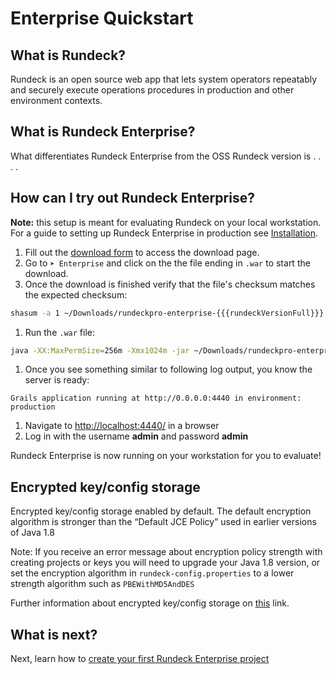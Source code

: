 # Enterprise Quickstart

## What is Rundeck?

Rundeck is an open source web app that lets system operators repeatably and securely execute operations procedures in production and other environment contexts.

## What is Rundeck Enterprise?

What differentiates Rundeck Enterprise from the OSS Rundeck version is . . . .

## How can I try out Rundeck Enterprise?

**Note:** this setup is meant for evaluating Rundeck on your local workstation. For a guide to setting up Rundeck Enterprise in production see [Installation](/administration/install/index.md).

1. Fill out the [download form](https://www.rundeck.com/download-now) to access the download page.
1. Go to `➤ Enterprise` and click on the the file ending in `.war` to start the download.
1. Once the download is finished verify that the file's checksum matches the expected checksum:

```sh
shasum -a 1 ~/Downloads/rundeckpro-enterprise-{{{rundeckVersionFull}}}.war
```

1. Run the `.war` file:

```sh
java -XX:MaxPermSize=256m -Xmx1024m -jar ~/Downloads/rundeckpro-enterprise-{{{rundeckVersionFull}}}.war
```

1. Once you see something similar to following log output, you know the server is ready:

```
Grails application running at http://0.0.0.0:4440 in environment: production
```

1. Navigate to [http://localhost:4440/](http://localhost:4440/user/login) in a browser
1. Log in with the username **admin** and password **admin**

Rundeck Enterprise is now running on your workstation for you to evaluate!

## Encrypted key/config storage

Encrypted key/config storage enabled by default. The default encryption algorithm is stronger than the “Default JCE Policy” used in earlier versions of Java 1.8

Note: If you receive an error message about encryption policy strength with creating projects or keys you will need to upgrade your Java 1.8 version, or set the encryption algorithm in `rundeck-config.properties` to a lower strength algorithm such as `PBEWithMD5AndDES`

Further information about encrypted key/config storage on [this](/administration/configuration/plugins/bundled-plugins.md#jasypt-encryption-plugin) link.

## What is next?

Next, learn how to [create your first Rundeck Enterprise project](/manual/03-getting-started.md#project-setup)
